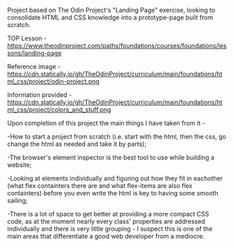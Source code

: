 Project based on The Odin Project's "Landing Page" exercise, looking to consolidate HTML and CSS knowledge into a prototype-page built from scratch.




TOP Lesson - https://www.theodinproject.com/paths/foundations/courses/foundations/lessons/landing-page


Reference image - https://cdn.statically.io/gh/TheOdinProject/curriculum/main/foundations/html_css/project/odin-project.png


Information provided - https://cdn.statically.io/gh/TheOdinProject/curriculum/main/foundations/html_css/project/colors_and_stuff.png






Upon completion of this project the main things I have taken from it -


-How to start a project from scratch (i.e. start with the html, then the css, go change the html as needed and take it by parts);

-The browser's element inspector is the best tool to use while building a website;

-Looking at elements individually and figuring out how they fit in eachother (what flex containters there are and what flex-items are also flex containters) before you even write the html is key to having some smooth sailing;

-There is a lot of space to get better at providing a more compact CSS code, as at the moment nearly every class' properties are addressed individually and there is very little grouping - I suspect this is one of the main areas that differentiate a good web developer from a mediocre.
